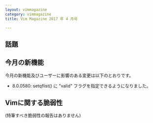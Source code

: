 ```yaml
---
layout: vimmagazine
category: vimmagazine
title: Vim Magazine 2017 年 4 月号

---
```


## 話題

## 今月の新機能

今月の新機能及びユーザーに影響のある変更は以下のとおりです。

*   8.0.0580: setqflist() に "valid" フラグを指定できるようになりました。

## Vimに関する脆弱性

(特筆すべき脆弱性の報告はありません)
